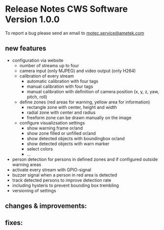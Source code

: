 
Release Notes CWS Software Version 1.0.0
=========================================

To report a bug please send an email to motec.service@ametek.com

new features
------------

- configuration via website
  - number of streams up to four
  - camera input (only MJPEG) and video output (only H264) 
  - calibration of every stream
  	- automatic calibration with four tags
  	- manual calibration with four tags
  	- manual calibration with definition of camera position (x, y, z, yaw, pitch, roll)
  - define zones (red areas for warning, yellow area for information)
   	- rectangle zone with center, height and width
   	- radial zone with center and radius
   	- freeform zone can be drawn manually on the image
  - configure visualizsation settings
  	- show warning frame or/and
  	- show zone filled or unfilled or/and
  	- show detected objects with boundingbox or/and
  	- show detected objects with warn marker
  	- select colors 
  	- ...
- person detection for persons in defined zones and if configured outside warning areas
- activate every stream with GPIO-signal
- buzzer signal when a person in red area is detected
- track detected persons to improve detection rate
- including hysteris to prevent bounding box trembling
- versioning of settings
  
changes & improvements: 
-----------------------

fixes: 
------
